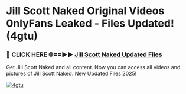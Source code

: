 # Jill Scott Naked Original Videos 0nlyFans Leaked - Files Updated! (4gtu)

<h3>🔴 CLICK HERE 🌐==►► <a href="https://tinyurl.com/yckcrads" rel="nofollow">Jill Scott Naked Updated Files</a></h3>

Get Jill Scott Naked and all content. Now you can access all videos and pictures of Jill Scott Naked. New Updated Files 2025!

[![4gtu](https://i.imgur.com/hpKpOFt.gif)](https://tinyurl.com/yckcrads)
